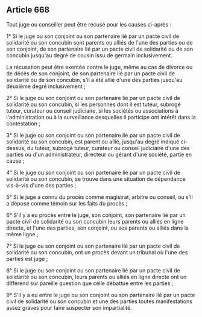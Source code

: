 Article 668
----
Tout juge ou conseiller peut être récusé pour les causes ci-après :

1° Si le juge ou son conjoint ou son partenaire lié par un pacte civil de
solidarité ou son concubin sont parents ou alliés de l'une des parties ou de son
conjoint, de son partenaire lié par un pacte civil de solidarité ou de son
concubin jusqu'au degré de cousin issu de germain inclusivement.

La récusation peut être exercée contre le juge, même au cas de divorce ou de
décès de son conjoint, de son partenaire lié par un pacte civil de solidarité ou
de son concubin, s'il a été allié d'une des parties jusqu'au deuxième degré
inclusivement ;

2° Si le juge ou son conjoint ou son partenaire lié par un pacte civil de
solidarité ou son concubin, si les personnes dont il est tuteur, subrogé tuteur,
curateur ou conseil judiciaire, si les sociétés ou associations à
l'administration ou à la surveillance desquelles il participe ont intérêt dans
la contestation ;

3° Si le juge ou son conjoint ou son partenaire lié par un pacte civil de
solidarité ou son concubin, est parent ou allié, jusqu'au degré indiqué ci-
dessus, du tuteur, subrogé tuteur, curateur ou conseil judiciaire d'une des
parties ou d'un administrateur, directeur ou gérant d'une société, partie en
cause ;

4° Si le juge ou son conjoint ou son partenaire lié par un pacte civil de
solidarité ou son concubin, se trouve dans une situation de dépendance vis-à-vis
d'une des parties ;

5° Si le juge a connu du procès comme magistrat, arbitre ou conseil, ou s'il a
déposé comme témoin sur les faits du procès ;

6° S'il y a eu procès entre le juge, son conjoint, son partenaire lié par un
pacte civil de solidarité ou son concubin leurs parents ou alliés en ligne
directe, et l'une des parties, son conjoint, ou ses parents ou alliés dans la
même ligne ;

7° Si le juge ou son conjoint ou son partenaire lié par un pacte civil de
solidarité ou son concubin, ont un procès devant un tribunal où l'une des
parties est juge ;

8° Si le juge ou son conjoint ou son partenaire lié par un pacte civil de
solidarité ou son concubin, leurs parents ou alliés en ligne directe ont un
différend sur pareille question que celle débattue entre les parties ;

9° S'il y a eu entre le juge ou son conjoint ou son partenaire lié par un pacte
civil de solidarité ou son concubin et une des parties toutes manifestations
assez graves pour faire suspecter son impartialité.
